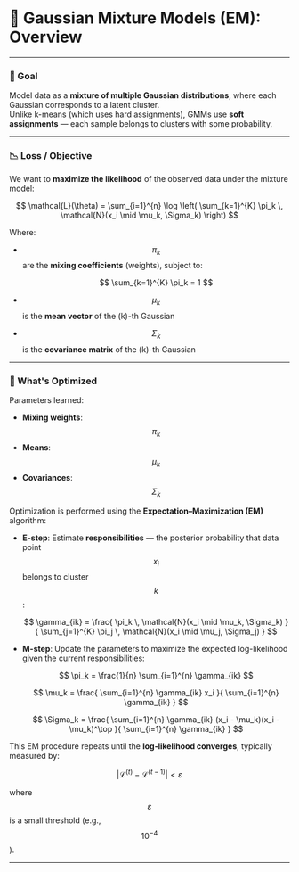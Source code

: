 # 📘 Gaussian Mixture Models (EM): Overview

---

### 🎯 Goal

Model data as a **mixture of multiple Gaussian distributions**, where each Gaussian corresponds to a latent cluster.  
Unlike k-means (which uses hard assignments), GMMs use **soft assignments** — each sample belongs to clusters with some probability.

---

### 📉 Loss / Objective

We want to **maximize the likelihood** of the observed data under the mixture model:

$$
\mathcal{L}(\theta) = \sum_{i=1}^{n} \log \left( \sum_{k=1}^{K} \pi_k \, \mathcal{N}(x_i \mid \mu_k, \Sigma_k) \right)
$$

Where:

- $$\pi_k$$ are the **mixing coefficients** (weights), subject to:

  $$
  \sum_{k=1}^{K} \pi_k = 1
  $$

- $$\mu_k$$ is the **mean vector** of the \(k\)-th Gaussian
- $$\Sigma_k$$ is the **covariance matrix** of the \(k\)-th Gaussian

---

### 🧠 What's Optimized

Parameters learned:

- **Mixing weights**: $$\pi_k$$  
- **Means**: $$\mu_k$$  
- **Covariances**: $$\Sigma_k$$

Optimization is performed using the **Expectation–Maximization (EM)** algorithm:

- **E-step**: Estimate **responsibilities** — the posterior probability that data point $$x_i$$ belongs to cluster $$k$$:

  $$
  \gamma_{ik} = \frac{ \pi_k \, \mathcal{N}(x_i \mid \mu_k, \Sigma_k) }{ \sum_{j=1}^{K} \pi_j \, \mathcal{N}(x_i \mid \mu_j, \Sigma_j) }
  $$

- **M-step**: Update the parameters to maximize the expected log-likelihood given the current responsibilities:

  $$
  \pi_k = \frac{1}{n} \sum_{i=1}^{n} \gamma_{ik}
  $$

  $$
  \mu_k = \frac{ \sum_{i=1}^{n} \gamma_{ik} x_i }{ \sum_{i=1}^{n} \gamma_{ik} }
  $$

  $$
  \Sigma_k = \frac{ \sum_{i=1}^{n} \gamma_{ik} (x_i - \mu_k)(x_i - \mu_k)^\top }{ \sum_{i=1}^{n} \gamma_{ik} }
  $$

This EM procedure repeats until the **log-likelihood converges**, typically measured by:

$$
|\mathcal{L}^{(t)} - \mathcal{L}^{(t-1)}| < \varepsilon
$$

where $$\varepsilon$$ is a small threshold (e.g., $$10^{-4}$$).

---